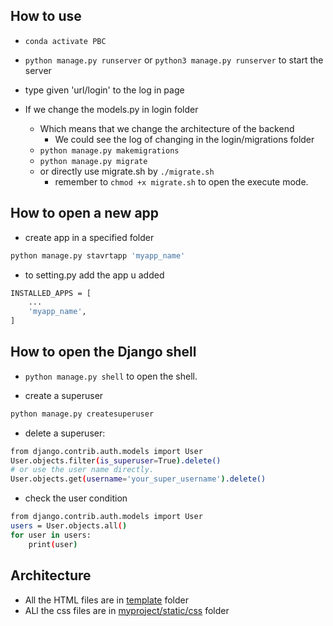 ## How to use
- `conda activate PBC`
- `python manage.py runserver` or `python3 manage.py runserver` to start the server
- type given 'url/login' to the log in page

- If we change the models.py in login folder
    - Which means that we change the architecture of the backend
        - We could see the log of changing in the login/migrations folder
    - `python manage.py makemigrations`
    - `python manage.py migrate`
    - or directly use migrate.sh by `./migrate.sh`
        - remember to `chmod +x migrate.sh` to open the execute mode.

## How to open a new app
- create app in a specified folder
```bash
python manage.py stavrtapp 'myapp_name'
```
- to setting.py add the app u added
```bash
INSTALLED_APPS = [
    ...
    'myapp_name',
]
```

## How to open the Django shell
- `python manage.py shell` to open the shell.

- create a superuser
```bash
python manage.py createsuperuser
```

- delete a superuser:
```bash
from django.contrib.auth.models import User
User.objects.filter(is_superuser=True).delete()
# or use the user name directly.
User.objects.get(username='your_super_username').delete()
```

- check the user condition
```bash
from django.contrib.auth.models import User
users = User.objects.all()
for user in users:
    print(user)
```

## Architecture
- All the HTML files are in [template](https://github.com/Bai1026/PBC_Final_Project/tree/main/platform/templates) folder
- ALl the css files are in [myproject/static/css](https://github.com/Bai1026/PBC_Final_Project/tree/main/platform/myproject/static/css) folder
